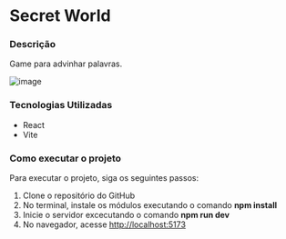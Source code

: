 # Secret World

<h3>Descrição</h3>
<p>Game para advinhar palavras.</p>

![image](https://github.com/user-attachments/assets/43de6d8d-438d-428c-829c-a0ddd8235904)


<h3>Tecnologias Utilizadas</h3>
<ul>
  <li>React</li>
  <li>Vite</li>
</ul>

<h3>Como executar o projeto</h3>
<p>Para executar o projeto, siga os seguintes passos:</p>
<ol>
  <li>Clone o repositório do GitHub</li>
  <li>No terminal, instale os módulos executando o comando <strong>npm install</strong></li>
  <li>Inicie o servidor excecutando o comando <strong>npm run dev</strong></li>
  <li>No navegador, acesse <a href="http://localhost:5173">http://localhost:5173</a></li>
</ol>
